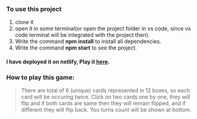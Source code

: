 ### To use this project
1. clone it
2. open it in some terminal(or open the project folder in vs code, since vs code terminal will be integrated with the project then).
3. Write the command **npm install** to install all dependencies.
4. Write the command **npm start** to see the project.
#### I have deployed it on netlify, Play it [here](https://aesthetic-gingersnap-4c0430.netlify.app/).


### How to play this game:
> There are total of 6 (unique) cards represented in 12 boxes, so each card will be occuring twice. Click on two cards one by one, they will flip and if both cards are same then they will remain flipped, and if different they will flip back. You turns count will be shown at bottom.
